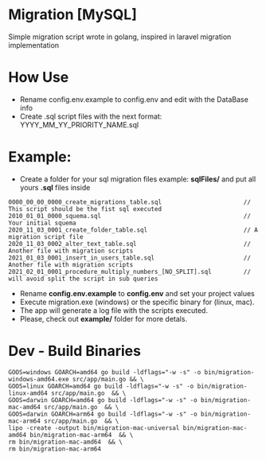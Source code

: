 # Migration [MySQL]
Simple migration script wrote in golang, inspired in laravel migration implementation

# How Use
* Rename config.env.example to config.env and edit with the DataBase info
* Create .sql script files with the next format: YYYY_MM_YY_PRIORITY_NAME.sql

# Example: 
* Create a folder for your sql migration files example: **sqlFiles/** and put all yours **.sql** files inside
```
0000_00_00_0000_create_migrations_table.sql                       // This script should be the fist sql executed
2010_01_01_0000_squema.sql                                        // Your initial squema
2020_11_03_0001_create_folder_table.sql                           // A migration script file
2020_11_03_0002_alter_text_table.sql                              // Another file with migration scripts
2021_01_03_0001_insert_in_users_table.sql                         // Another file with migration scripts
2021_02_01_0001_procedure_multiply_numbers_[NO_SPLIT].sql         // will avoid split the script in sub queries
```

* Rename **config.env.example** to **config.env** and set your project values
* Execute migration.exe (windows) or the specific binary for (linux, mac).
* The app will generate a log file with the scripts executed.
* Please, check out **example/** folder for more detals.

# Dev - Build Binaries
```
GOOS=windows GOARCH=amd64 go build -ldflags="-w -s" -o bin/migration-windows-amd64.exe src/app/main.go && \
GOOS=linux GOARCH=amd64 go build -ldflags="-w -s" -o bin/migration-linux-amd64 src/app/main.go  && \
GOOS=darwin GOARCH=amd64 go build -ldflags="-w -s" -o bin/migration-mac-amd64 src/app/main.go  && \
GOOS=darwin GOARCH=arm64 go build -ldflags="-w -s" -o bin/migration-mac-arm64 src/app/main.go  && \
lipo -create -output bin/migration-mac-universal bin/migration-mac-amd64 bin/migration-mac-arm64  && \
rm bin/migration-mac-amd64  && \
rm bin/migration-mac-arm64
```


